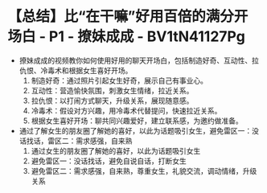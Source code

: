 # 【总结】比“在干嘛”好用百倍的满分开场白 - P1 - 撩妹成成 - BV1tN41127Pg

-   撩妹成成的视频教你如何使用好用的聊天开场白，包括制造好奇、互动性、拉仇恨、冷毒术和根据女生喜好开场。
    1.  制造好奇：通过照片引起女生好奇，展示自己有事业心。
    2.  互动性：营造愉快氛围，刺激女生情绪，拉近关系。
    3.  拉仇恨：以打闹方式聊天，升级关系，展现随意感。
    4.  冷毒术：假设对方兴趣，用冷毒术代替提问，快速拉近关系。
    5.  根据女生喜好开场：聊共同兴趣爱好，建立联系感，为邀约做准备。
-   通过了解女生的朋友圈了解她的喜好，以此为话题吸引女生，避免雷区一：没话找话，雷区二：需求感强，自来熟
    1.  通过女生的朋友圈了解她的喜好，以此为话题吸引女生
    2.  避免雷区一：没话找话，避免自说自话，打断女生
    3.  避免雷区二：需求感强，自来熟，尊重女生，礼貌交流，调动情绪，升级关系